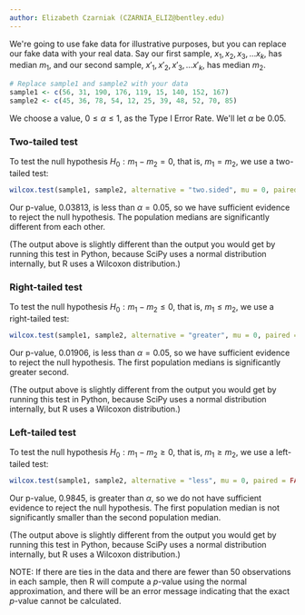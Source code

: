 ```yaml
---
author: Elizabeth Czarniak (CZARNIA_ELIZ@bentley.edu)
---
```


We're going to use fake data for illustrative purposes,
but you can replace our fake data with your real data.
Say our first sample, $x_1, x_2, x_3, \ldots x_k$, has median $m_1$,
and our second sample, $x'_1, x'_2, x'_3, \ldots x'_k$, has median $m_2$.

```R
# Replace sample1 and sample2 with your data
sample1 <- c(56, 31, 190, 176, 119, 15, 140, 152, 167)
sample2 <- c(45, 36, 78, 54, 12, 25, 39, 48, 52, 70, 85)
```

We choose a value, $0 \le \alpha \le 1$, as the Type I Error Rate. We'll let $\alpha$ be 0.05.

### Two-tailed test

To test the null hypothesis $H_0: m_1 - m_2 = 0$, that is, $m_1=m_2$, we use a two-tailed test:

```R
wilcox.test(sample1, sample2, alternative = "two.sided", mu = 0, paired = FALSE)
```

Our p-value, $0.03813$, is less than $\alpha=0.05$, so we have sufficient evidence
to reject the null hypothesis. The population medians are significantly different
from each other.

(The output above is slightly different than the output you would get by running this test in Python, because SciPy uses a normal distribution internally, but R uses a Wilcoxon distribution.)

### Right-tailed test

To test the null hypothesis $H_0: m_1 - m_2 \le 0$, that is, $m_1\le m_2$, we use a right-tailed test:

```R
wilcox.test(sample1, sample2, alternative = "greater", mu = 0, paired = FALSE)
```

Our p-value, $0.01906$, is less than $\alpha=0.05$, so we have sufficient evidence
to reject the null hypothesis. The first population medians is significantly greater
second.

(The output above is slightly different from the output you would get by running this test in Python, because SciPy uses a normal distribution internally, but R uses a Wilcoxon distribution.)

### Left-tailed test

To test the null hypothesis $H_0: m_1 - m_2 \ge 0$, that is, $m_1\ge m_2$, we use a left-tailed test:

```R
wilcox.test(sample1, sample2, alternative = "less", mu = 0, paired = FALSE)
```

Our p-value, $0.9845$, is greater than $\alpha$, so we do not have sufficient
evidence to reject the null hypothesis. The first population median is not
significantly smaller than the second population median.

(The output above is slightly different from the output you would get by running this test in Python, because SciPy uses a normal distribution internally, but R uses a Wilcoxon distribution.)

NOTE: If there are ties in the data and there are fewer than 50 observations in each sample, then R will compute a $p$-value using the normal approximation, and there will be an error message indicating that the exact $p$-value cannot be calculated.
